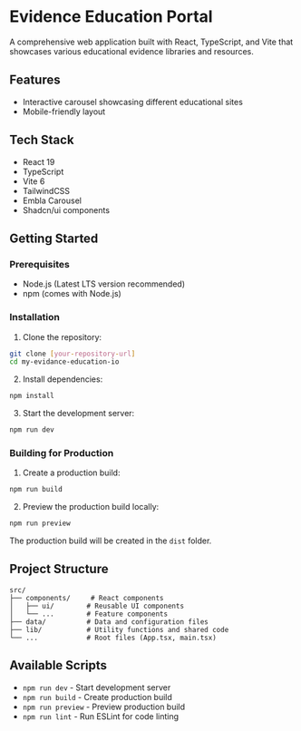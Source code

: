 # Evidence Education Portal

A comprehensive web application built with React, TypeScript, and Vite that showcases various educational evidence libraries and resources.

## Features

- Interactive carousel showcasing different educational sites
- Mobile-friendly layout

## Tech Stack

- React 19
- TypeScript
- Vite 6
- TailwindCSS
- Embla Carousel
- Shadcn/ui components

## Getting Started

### Prerequisites

- Node.js (Latest LTS version recommended)
- npm (comes with Node.js)

### Installation

1. Clone the repository:

```bash
git clone [your-repository-url]
cd my-evidance-education-io
```

2. Install dependencies:

```bash
npm install
```

3. Start the development server:

```bash
npm run dev
```

### Building for Production

1. Create a production build:

```bash
npm run build
```

2. Preview the production build locally:

```bash
npm run preview
```

The production build will be created in the `dist` folder.

## Project Structure

```
src/
├── components/     # React components
│   ├── ui/        # Reusable UI components
│   └── ...        # Feature components
├── data/          # Data and configuration files
├── lib/           # Utility functions and shared code
└── ...            # Root files (App.tsx, main.tsx)
```

## Available Scripts

- `npm run dev` - Start development server
- `npm run build` - Create production build
- `npm run preview` - Preview production build
- `npm run lint` - Run ESLint for code linting
